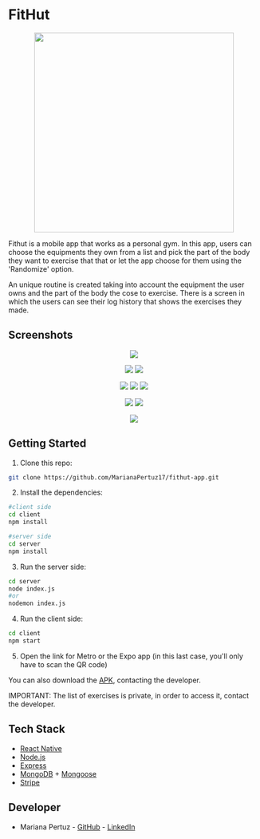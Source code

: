# FitHut

<p align="center">
  <img src="/client/assets/icon.png" width="400">
</p>

Fithut is a mobile app that works as a personal gym. In this app, users can choose the equipments they own from a list and pick the part of the body they want to exercise that that or let the app choose for them using the 'Randomize' option.

An unique routine is created taking into account the equipment the user owns and the part of the body the cose to exercise. There is a screen in which the users can see their log history that shows the exercises they made.


## Screenshots

<p align="center">
  <img src="/client/assets/images/main_readme.jpeg">
</p>

<p align="center">
  <img src="/client/assets/images/landing_readme.jpeg">
  <img src="/client/assets/images/equipment_readme.jpeg">
</p>

<p align="center">
  <img src="/client/assets/images/routine_readme.jpeg">
  <img src="/client/assets/images/exercises_readme.jpeg">
  <img src="/client/assets/images/exerciseDetail_readme.jpeg">
</p>

<p align="center">
  <img src="/public/assets/images/history_readme.jpeg">
  <img src="/public/assets/images/historyDetail_readme.jpeg">
</p>

<p align="center">
  <img src="/public/assets/images/pay_readme.jpeg">
</p>


## Getting Started

1. Clone this repo:

```bash
git clone https://github.com/MarianaPertuz17/fithut-app.git
```

2. Install the dependencies:

```bash
#client side
cd client
npm install

#server side
cd server
npm install
```

3. Run the server side:
```bash
cd server
node index.js
#or
nodemon index.js
```

4. Run the client side:
```bash
cd client
npm start
```

5. Open the link for Metro or the Expo app (in this last case, you'll only have to scan the QR code)

You can also download the [APK](https://www.linkedin.com/in/mariana-pertuz-valencia/), contacting the developer.

IMPORTANT: The list of exercises is private, in order to access it, contact the developer.


## Tech Stack

- [React Native](https://reactnative.dev/)
- [Node.js](https://nodejs.org/)
- [Express](https://cloud.google.com/)
- [MongoDB](https://www.mongodb.com/) + [Mongoose](https://mongoosejs.com/)
- [Stripe](https://expressjs.com/)


## Developer

- Mariana Pertuz - [GitHub](https://github.com/MarianaPertuz17) - [LinkedIn](https://www.linkedin.com/in/mariana-pertuz-valencia/)